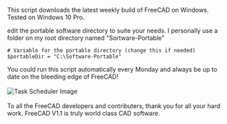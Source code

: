 This script downloads the latest weekly build of FreeCAD on Windows.
Tested on Windows 10 Pro.

edit the portable software directory to suite your needs. I personally use a folder on my root directory named "Sortware-Portable"

~~~
# Variable for the portable directory (change this if needed)
$portableDir = "C:\Software-Portable"
~~~

You could run this script automatically every Monday and always be up to date on the bleeding edge of FreeCAD!
\
\
![Task Scheduler Image](https://i.imgur.com/q1CkHC8.png"TaskScheduler")
\
\
To all the FreeCAD developers and contributers, thank you for all your hard work. FreeCAD V1.1 is truly world class CAD software.
